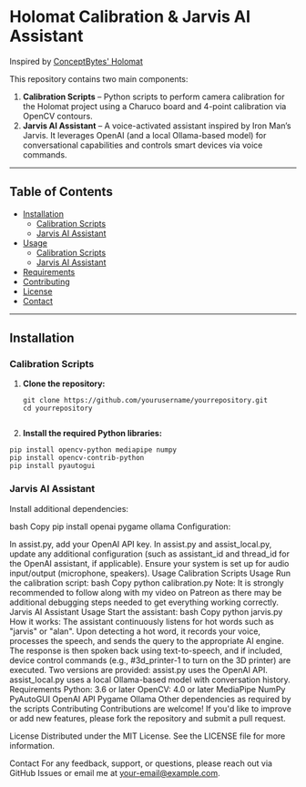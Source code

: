 # Holomat Calibration & Jarvis AI Assistant

Inspired by [ConceptBytes' Holomat](https://github.com/Concept-Bytes/Holomat)

This repository contains two main components:

1. **Calibration Scripts** – Python scripts to perform camera calibration for the Holomat project using a Charuco board and 4-point calibration via OpenCV contours.
2. **Jarvis AI Assistant** – A voice-activated assistant inspired by Iron Man’s Jarvis. It leverages OpenAI (and a local Ollama-based model) for conversational capabilities and controls smart devices via voice commands.

---

## Table of Contents

- [Installation](#installation)
  - [Calibration Scripts](#calibration-scripts)
  - [Jarvis AI Assistant](#jarvis-ai-assistant)
- [Usage](#usage)
  - [Calibration Scripts](#calibration-scripts-usage)
  - [Jarvis AI Assistant](#jarvis-ai-assistant-usage)
- [Requirements](#requirements)
- [Contributing](#contributing)
- [License](#license)
- [Contact](#contact)

---

## Installation

### Calibration Scripts

1. **Clone the repository:**
   ```
   git clone https://github.com/yourusername/yourrepository.git
   cd yourrepository
  ```
  ```

2. **Install the required Python libraries:**
```
pip install opencv-python mediapipe numpy
pip install opencv-contrib-python
pip install pyautogui
```

### Jarvis AI Assistant
Install additional dependencies:

bash
Copy
pip install openai pygame ollama
Configuration:

In assist.py, add your OpenAI API key.
In assist.py and assist_local.py, update any additional configuration (such as assistant_id and thread_id for the OpenAI assistant, if applicable).
Ensure your system is set up for audio input/output (microphone, speakers).
Usage
Calibration Scripts Usage
Run the calibration script:
bash
Copy
python calibration.py
Note:
It is strongly recommended to follow along with my video on Patreon as there may be additional debugging steps needed to get everything working correctly.
Jarvis AI Assistant Usage
Start the assistant:
bash
Copy
python jarvis.py
How it works:
The assistant continuously listens for hot words such as "jarvis" or "alan".
Upon detecting a hot word, it records your voice, processes the speech, and sends the query to the appropriate AI engine.
The response is then spoken back using text-to-speech, and if included, device control commands (e.g., #3d_printer-1 to turn on the 3D printer) are executed.
Two versions are provided:
assist.py uses the OpenAI API.
assist_local.py uses a local Ollama-based model with conversation history.
Requirements
Python: 3.6 or later
OpenCV: 4.0 or later
MediaPipe
NumPy
PyAutoGUI
OpenAI API
Pygame
Ollama
Other dependencies as required by the scripts
Contributing
Contributions are welcome! If you'd like to improve or add new features, please fork the repository and submit a pull request.

License
Distributed under the MIT License. See the LICENSE file for more information.

Contact
For any feedback, support, or questions, please reach out via GitHub Issues or email me at your-email@example.com.
